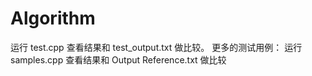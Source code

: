 # Algorithm

运行 test.cpp 查看结果和 test_output.txt 做比较。
更多的测试用例： 运行 samples.cpp 查看结果和 Output Reference.txt 做比较
